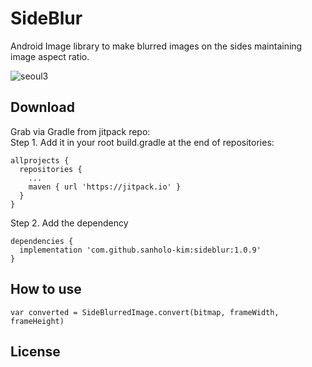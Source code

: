 # SideBlur
Android Image library to make blurred images on the sides maintaining image aspect ratio.  

![seoul3](https://user-images.githubusercontent.com/8408055/127191109-6bb4d67d-7ee2-4352-be41-be1b84d8f09a.jpg)


## Download
Grab via Gradle from jitpack repo:  
Step 1. Add it in your root build.gradle at the end of repositories:
```
allprojects {
  repositories {
    ...
    maven { url 'https://jitpack.io' }
  }
}
```
Step 2. Add the dependency
```
dependencies {
  implementation 'com.github.sanholo-kim:sideblur:1.0.9'
}
```

  

## How to use
```
var converted = SideBlurredImage.convert(bitmap, frameWidth, frameHeight)
```

## License

